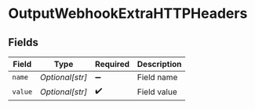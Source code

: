 # OutputWebhookExtraHTTPHeaders


## Fields

| Field              | Type               | Required           | Description        |
| ------------------ | ------------------ | ------------------ | ------------------ |
| `name`             | *Optional[str]*    | :heavy_minus_sign: | Field name         |
| `value`            | *Optional[str]*    | :heavy_check_mark: | Field value        |